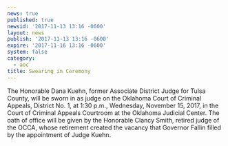 ```yaml
---
news: true
published: true
newsid: '2017-11-13 13:16 -0600'
layout: news
publish: '2017-11-13 13:16 -0600'
expire: '2017-11-16 13:16 -0600'
system: false
category:
  - aoc
title: Swearing in Ceremony
---
```


The Honorable Dana Kuehn, former Associate District Judge for Tulsa County, will be sworn in as judge on the Oklahoma Court of Criminal Appeals, District No. 1, at 1:30 p.m., Wednesday, November 15, 2017, in the Court of Criminal Appeals Courtroom at the Oklahoma Judicial Center.  The oath of office will be given by the Honorable Clancy Smith, retired judge of the OCCA, whose retirement created the vacancy that Governor Fallin filled by the appointment of Judge Kuehn.
